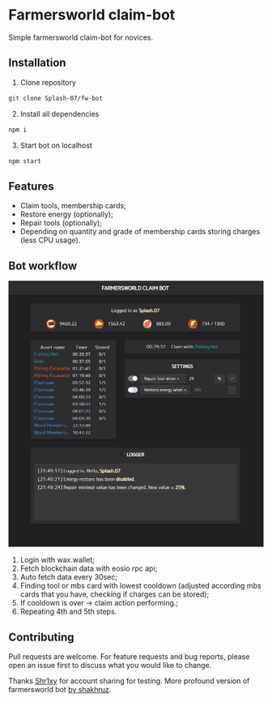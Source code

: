 # Farmersworld claim-bot

Simple farmersworld claim-bot for novices.

## Installation

1. Clone repository

```bash
git clone Splash-07/fw-bot
```

2. Install all dependencies

```bash
npm i
```

3. Start bot on localhost

```bash
npm start
```

## Features

- Claim tools, membership cards;
- Restore energy (optionally);
- Repair tools (optionally);
- Depending on quantity and grade of membership cards storing charges (less CPU usage).

## Bot workflow

![Alt text](/public/FWbot.png)

1. Login with wax.wallet;
2. Fetch blockchain data with eosio rpc api;
3. Auto fetch data every 30sec;
4. Finding tool or mbs card with lowest cooldown (adjusted according mbs cards that you have, checking if charges can be stored);
5. If cooldown is over -> claim action performing.;
6. Repeating 4th and 5th steps.

## Contributing

Pull requests are welcome. For feature requests and bug reports, please open an issue first to discuss what you would like to change.

Thanks [Shr1xy](https://github.com/Shr1xy) for account sharing for testing.
More profound version of farmersworld bot [by shakhruz](https://github.com/shakhruz/angelfarmers-ui).
